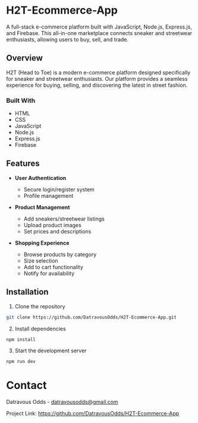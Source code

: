 # H2T-Ecommerce-App

A full-stack e-commerce platform built with JavaScript, Node.js, Express.js, and Firebase. This all-in-one marketplace connects sneaker and streetwear enthusiasts, allowing users to buy, sell, and trade.

## Overview

H2T (Head to Toe) is a modern e-commerce platform designed specifically for sneaker and streetwear enthusiasts. Our platform provides a seamless experience for buying, selling, and discovering the latest in street fashion.

### Built With
* HTML
* CSS
* JavaScript
* Node.js
* Express.js
* Firebase

## Features

- **User Authentication**
  - Secure login/register system
  - Profile management
  
- **Product Management**
  - Add sneakers/streetwear listings
  - Upload product images
  - Set prices and descriptions

- **Shopping Experience**
  - Browse products by category
  - Size selection
  - Add to cart functionality
  - Notify for availability

## Installation

1. Clone the repository
```bash
git clone https://github.com/DatravousOdds/H2T-Ecommerce-App.git
```
2. Install dependencies
```bash
npm install
```
3. Start the development server
```bash
npm run dev
```
# Contact

 Datravous Odds - datravousodds@gmail.com

 Project Link: https://github.com/DatravousOdds/H2T-Ecommerce-App

